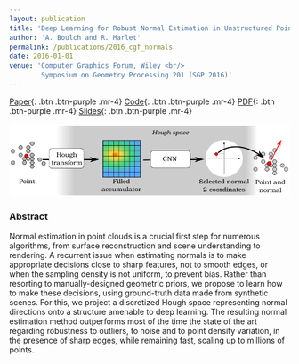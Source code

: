 ```yaml
---
layout: publication
title: 'Deep Learning for Robust Normal Estimation in Unstructured Point Clouds'
author: 'A. Boulch and R. Marlet'
permalink: /publications/2016_cgf_normals
date: 2016-01-01
venue: 'Computer Graphics Forum, Wiley <br/>
        Symposium on Geometry Processing 201 (SGP 2016)'
---
```


[Paper](https://onlinelibrary.wiley.com/doi/abs/10.1111/cgf.12983){: .btn .btn-purple .mr-4}
[Code](https://github.com/aboulch/normals_HoughCNN){: .btn .btn-purple .mr-4}
[PDF](/files/2016_cgf_normals/2016_cgf_normals.pdf){: .btn .btn-purple .mr-4}
[Slides](/files/2016_cgf_normals/2016_cgf_normals_slides.pdf){: .btn .btn-purple .mr-4}

![](/files/2016_cgf_normals/teaser.png)

### Abstract

Normal estimation in point clouds is a crucial first step for numerous algorithms, from surface reconstruction and scene understanding to rendering. A recurrent issue when estimating normals is to make appropriate decisions close to sharp features, not to smooth edges, or when the sampling density is not uniform, to prevent bias. Rather than resorting to manually-designed geometric priors, we propose to learn how to make these decisions, using ground-truth data made from synthetic scenes. For this, we project a discretized Hough space representing normal directions onto a structure amenable to deep learning. The resulting normal estimation method outperforms most of the time the state of the art regarding robustness to outliers, to noise and to point density variation, in the presence of sharp edges, while remaining fast, scaling up to millions of points.